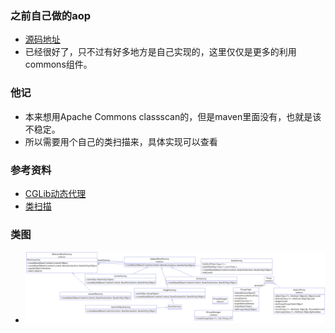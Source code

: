 ### 之前自己做的aop
- [源码地址](https://gitee.com/wulinghui/java-Web)
- 已经很好了，只不过有好多地方是自己实现的，这里仅仅是更多的利用commons组件。

### 他记
- 本来想用Apache Commons classscan的，但是maven里面没有，也就是该不稳定。 
- 所以需要用个自己的类扫描来，具体实现可以查看 
### 参考资料
- [CGLib动态代理](https://blog.csdn.net/difffate/article/details/70552056)
- [类扫描]([https://blog.csdn.net/baibinboss/article/details/68947929](https://blog.csdn.net/baibinboss/article/details/68947929)
)

### 类图
- ![aop的类图](doc/uml-aop.png)